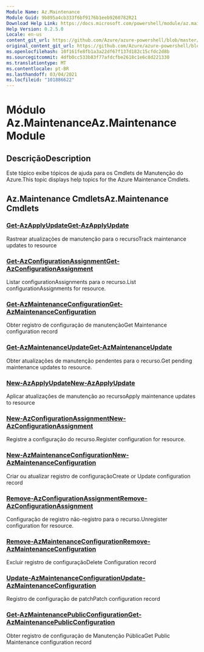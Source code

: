 ```yaml
---
Module Name: Az.Maintenance
Module Guid: 9b895a4cb333f6bf9176b1eeb9260782R21
Download Help Link: https://docs.microsoft.com/powershell/module/az.maintenance
Help Version: 0.2.5.0
Locale: en-us
content_git_url: https://github.com/Azure/azure-powershell/blob/master/src/Maintenance/Maintenance/help/Az.Maintenance.md
original_content_git_url: https://github.com/Azure/azure-powershell/blob/master/src/Maintenance/Maintenance/help/Az.Maintenance.md
ms.openlocfilehash: 10f161fe8fb1a3a22df67f137d182c15cfdc2d8b
ms.sourcegitcommit: 4dfb0cc533b83f77afdcfbe2618c1e6c8d221330
ms.translationtype: MT
ms.contentlocale: pt-BR
ms.lasthandoff: 03/04/2021
ms.locfileid: "101886622"
---
```

# <span data-ttu-id="5f1ef-101">Módulo Az.Maintenance</span><span class="sxs-lookup"><span data-stu-id="5f1ef-101">Az.Maintenance Module</span></span>
## <span data-ttu-id="5f1ef-102">Descrição</span><span class="sxs-lookup"><span data-stu-id="5f1ef-102">Description</span></span>
<span data-ttu-id="5f1ef-103">Este tópico exibe tópicos de ajuda para os Cmdlets de Manutenção do Azure.</span><span class="sxs-lookup"><span data-stu-id="5f1ef-103">This topic displays help topics for the Azure Maintenance Cmdlets.</span></span>

## <span data-ttu-id="5f1ef-104">Az.Maintenance Cmdlets</span><span class="sxs-lookup"><span data-stu-id="5f1ef-104">Az.Maintenance Cmdlets</span></span>
### [<span data-ttu-id="5f1ef-105">Get-AzApplyUpdate</span><span class="sxs-lookup"><span data-stu-id="5f1ef-105">Get-AzApplyUpdate</span></span>](Get-AzApplyUpdate.md)
<span data-ttu-id="5f1ef-106">Rastrear atualizações de manutenção para o recurso</span><span class="sxs-lookup"><span data-stu-id="5f1ef-106">Track maintenance updates to resource</span></span>

### [<span data-ttu-id="5f1ef-107">Get-AzConfigurationAssignment</span><span class="sxs-lookup"><span data-stu-id="5f1ef-107">Get-AzConfigurationAssignment</span></span>](Get-AzConfigurationAssignment.md)
<span data-ttu-id="5f1ef-108">Listar configurationAssignments para o recurso.</span><span class="sxs-lookup"><span data-stu-id="5f1ef-108">List configurationAssignments for resource.</span></span>

### [<span data-ttu-id="5f1ef-109">Get-AzMaintenanceConfiguration</span><span class="sxs-lookup"><span data-stu-id="5f1ef-109">Get-AzMaintenanceConfiguration</span></span>](Get-AzMaintenanceConfiguration.md)
<span data-ttu-id="5f1ef-110">Obter registro de configuração de manutenção</span><span class="sxs-lookup"><span data-stu-id="5f1ef-110">Get Maintenance configuration record</span></span>

### [<span data-ttu-id="5f1ef-111">Get-AzMaintenanceUpdate</span><span class="sxs-lookup"><span data-stu-id="5f1ef-111">Get-AzMaintenanceUpdate</span></span>](Get-AzMaintenanceUpdate.md)
<span data-ttu-id="5f1ef-112">Obter atualizações de manutenção pendentes para o recurso.</span><span class="sxs-lookup"><span data-stu-id="5f1ef-112">Get pending maintenance updates to resource.</span></span>

### [<span data-ttu-id="5f1ef-113">New-AzApplyUpdate</span><span class="sxs-lookup"><span data-stu-id="5f1ef-113">New-AzApplyUpdate</span></span>](New-AzApplyUpdate.md)
<span data-ttu-id="5f1ef-114">Aplicar atualizações de manutenção ao recurso</span><span class="sxs-lookup"><span data-stu-id="5f1ef-114">Apply maintenance updates to resource</span></span>

### [<span data-ttu-id="5f1ef-115">New-AzConfigurationAssignment</span><span class="sxs-lookup"><span data-stu-id="5f1ef-115">New-AzConfigurationAssignment</span></span>](New-AzConfigurationAssignment.md)
<span data-ttu-id="5f1ef-116">Registre a configuração do recurso.</span><span class="sxs-lookup"><span data-stu-id="5f1ef-116">Register configuration for resource.</span></span>

### [<span data-ttu-id="5f1ef-117">New-AzMaintenanceConfiguration</span><span class="sxs-lookup"><span data-stu-id="5f1ef-117">New-AzMaintenanceConfiguration</span></span>](New-AzMaintenanceConfiguration.md)
<span data-ttu-id="5f1ef-118">Criar ou atualizar registro de configuração</span><span class="sxs-lookup"><span data-stu-id="5f1ef-118">Create or Update configuration record</span></span>

### [<span data-ttu-id="5f1ef-119">Remove-AzConfigurationAssignment</span><span class="sxs-lookup"><span data-stu-id="5f1ef-119">Remove-AzConfigurationAssignment</span></span>](Remove-AzConfigurationAssignment.md)
<span data-ttu-id="5f1ef-120">Configuração de registro não-registro para o recurso.</span><span class="sxs-lookup"><span data-stu-id="5f1ef-120">Unregister configuration for resource.</span></span>

### [<span data-ttu-id="5f1ef-121">Remove-AzMaintenanceConfiguration</span><span class="sxs-lookup"><span data-stu-id="5f1ef-121">Remove-AzMaintenanceConfiguration</span></span>](Remove-AzMaintenanceConfiguration.md)
<span data-ttu-id="5f1ef-122">Excluir registro de configuração</span><span class="sxs-lookup"><span data-stu-id="5f1ef-122">Delete Configuration record</span></span>

### [<span data-ttu-id="5f1ef-123">Update-AzMaintenanceConfiguration</span><span class="sxs-lookup"><span data-stu-id="5f1ef-123">Update-AzMaintenanceConfiguration</span></span>](Update-AzMaintenanceConfiguration.md)
<span data-ttu-id="5f1ef-124">Registro de configuração de patch</span><span class="sxs-lookup"><span data-stu-id="5f1ef-124">Patch configuration record</span></span>

### [<span data-ttu-id="5f1ef-125">Get-AzMaintenancePublicConfiguration</span><span class="sxs-lookup"><span data-stu-id="5f1ef-125">Get-AzMaintenancePublicConfiguration</span></span>](Get-AzMaintenancePublicConfiguration.md)
<span data-ttu-id="5f1ef-126">Obter registro de configuração de Manutenção Pública</span><span class="sxs-lookup"><span data-stu-id="5f1ef-126">Get Public Maintenance configuration record</span></span>

